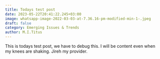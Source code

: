 ```yaml
---
title: Todays test post
date: 2023-05-22T20:41:22.245+03:00
image: whatsapp-image-2022-03-03-at-7.36.16-pm-modified-min-1-.jpeg
draft: false
category: Emerging Issues & Trends
author: M.I.Titus
---
```

This is todays test post, we have to debug this. I will be content even when my knees are shaking. Jireh my provider.
